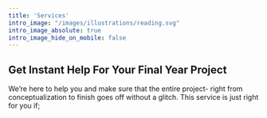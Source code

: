 ```yaml
---
title: 'Services'
intro_image: "/images/illustrations/reading.svg"
intro_image_absolute: true
intro_image_hide_on_mobile: false
---
```


## Get Instant Help For Your Final Year Project
 

 We’re here to help you and make sure that the entire project- right from conceptualization to finish goes off without a glitch. This service is just right for you if;


